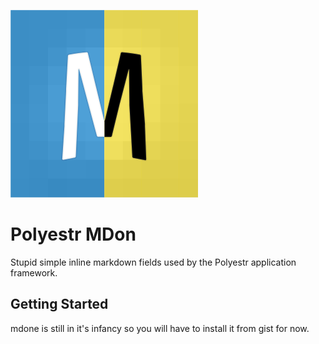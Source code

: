<? `\n![${displayName} logo][${@alias(@exists('assets/logo.svg'), 'asset')}]\n` ?>
![Polyestr MDon logo][asset-1]
<?!>

<? `\n# ${displayName}\n` ?>
# Polyestr MDon
<?!>

<? `\n${description}\n` ?>
Stupid simple inline markdown fields used by the Polyestr application framework.
<?!>

<? ?>

## Getting Started

mdone is still in it's infancy so you will have to install it from gist for now.

<?!>

<?!?>
[asset-1]: assets/logo.svg
<?!>

